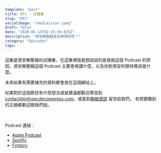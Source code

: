 ```yaml
---
template: "post"
title: EP1 - 試播集
slug: "EP1"
socialImage: "/media/icon.jpeg"
draft: false
date: "2020-05-13T02:15:50.025Z"
description: "資安解壓縮是在幹嘛的呢？"
category: "Episodes"
tags:
---
```


這集是資安解壓縮的試播集，在這集裡面我想談談的是我做這個 Podcast 的原因，資安解壓縮這個 Podcast 主要會再講什麼，以及你對資安的期待應該是什麼。

未來如果有需要補充的資料都會放在這個網站上。

如果對於這個節目有什麼想法或是建議都歡迎寄信到 [contact@infosecdecompress.com](mailto:contact@infosecdecompress.com)，或是到[聯絡資訊](/pages/contacts) 留言給我們。 有想要聽到的主題都歡迎跟我們說。

<br><br> Podcast 連結：

- [Apple Podcast](https://podcasts.apple.com/us/podcast/ep1-%E8%A9%A6%E6%92%AD%E9%9B%86/id1513276667?i=1000474524983)
- [Spotify](https://open.spotify.com/episode/2aZzaClfXzNQTPW4iVNXNl)
- [Firstory](https://open.firstory.me/story/cka5pne4l8bc50873cbfk4zuh)
